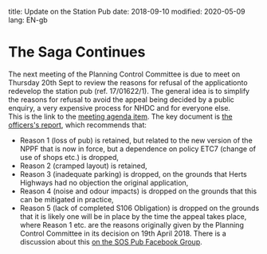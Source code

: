 title: Update on the Station Pub
date: 2018-09-10
modified: 2020-05-09
lang: EN-gb

# The Saga Continues
The next meeting of the Planning Control Committee is due to meet on Thursday 20th Sept to review the reasons for refusal of the applicationto redevelop the station pub (ref. 17/01622/1).
The general idea is to simplify the reasons for refusal to avoid the appeal being decided by a public enquiry, a very expensive process for NHDC and for everyone else.  
This is the link to the [meeting agenda item](https://democracy.north-herts.gov.uk/ieListDocuments.aspx?CId=151&MId=2051&Ver=4#AI2136).
The key document is [the officers's report](https://democracy.north-herts.gov.uk/documents/s3114/17016221%20-%20The%20Station%20Inn%20Station%20Approach%20Knebworth%20SG3%206AT.pdf), which recommends that:
* Reason 1 (loss of pub) is retained, but related to the new version of the NPPF that is now in force, but a dependence on policy ETC7 (change of use of shops etc.) is dropped,
* Reason 2 (cramped layout) is retained,
* Reason 3 (inadequate parking) is dropped, on the grounds that Herts Highways had no objection the original application,
* Reason 4 (noise and odour impacts) is dropped on the grounds that this can be mitigated in practice,
* Reason 5 (lack of completed S106 Obligation) is dropped on the grounds that it is likely one will be in place by the time the appeal takes place,
where Reason 1 etc. are the reasons originally given by the Planning Control Committee in its decision on 19th April 2018.
There is a discussion about this [on the SOS Pub Facebook Group](https://www.facebook.com/groups/StationPubKnebworth/permalink/542004112919167/).
